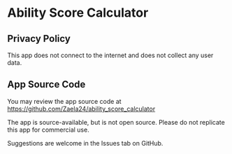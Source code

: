# Ability Score Calculator

## Privacy Policy

This app does not connect to the internet and does not collect any user data.

## App Source Code

You may review the app source code at https://github.com/Zaela24/ability_score_calculator

The app is source-available, but is not open source. Please do not replicate this app for commercial use.

Suggestions are welcome in the Issues tab on GitHub.
